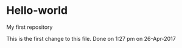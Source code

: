 # Hello-world
My first repository

This is the first change to this file. Done on 1:27 pm on 26-Apr-2017
